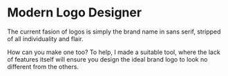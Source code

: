 # Modern Logo Designer

The current fasion of logos is simply the brand name in sans serif, stripped of all individuality and flair.
            
How can you make one too? To help, I made a suitable tool, where the lack of features itself will ensure you design the ideal brand logo to look no different from the others.
